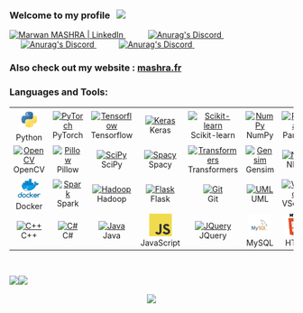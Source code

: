 ### Welcome to my profile &nbsp; <img src="https://media.giphy.com/media/hvRJCLFzcasrR4ia7z/giphy.gif" width="25px">

<a style="margin-left:0px"  href="https://www.linkedin.com/in/marwanmashra/">
  <img alt="Marwan MASHRA | LinkedIn" width="25px" src="https://raw.githubusercontent.com/peterthehan/peterthehan/master/assets/linkedin.svg" />
</a>
&nbsp;&nbsp;&nbsp;&nbsp;
<a style="margin-left:20px"  href="https://www.facebook.com/marwan.mushara">
  <img alt="Anurag's Discord" width="25px" src="https://cdn.pixabay.com/photo/2015/05/17/10/51/facebook-770688_1280.png" />
</a>
&nbsp;&nbsp;&nbsp;&nbsp;
<a style="margin-left:20px" href="https://www.instagram.com/marwanmushara/">
 <img alt="Anurag's Discord" width="25px" src="https://upload.wikimedia.org/wikipedia/commons/thumb/e/e7/Instagram_logo_2016.svg/langfr-220px-Instagram_logo_2016.svg.png" />
</a>
&nbsp;&nbsp;&nbsp;&nbsp;
<a style="margin-left:20px" href="https://discordapp.com/users/493446091811979267">
  <img style="vertical-align: bottom" alt="Anurag's Discord" width="30px" src="https://i.ibb.co/ZTSn1Mf/Discord-Logo-sans-texte-svg.png" />
</a>
&nbsp;&nbsp;&nbsp;&nbsp;
    
### Also check out my website : <a href="https://mashra.fr" target="_blank">mashra.fr</a></p>

### Languages and Tools:
<table>
            <tr>
                <td align="center"  >
                    <a href="https://www.python.org/">
                        <img src="https://raw.githubusercontent.com/github/explore/80688e429a7d4ef2fca1e82350fe8e3517d3494d/topics/python/python.png" width="40" height="40" alt="Python" />
                    </a>
                    <br>Python
                </td>
                <td align="center"  >
                <a href="https://pytorch.org/" >
                  <img src="https://i.imgur.com/ntswxI6.png" width="40" height="40" alt="PyTorch" />
                </a>
                <br>PyTorch
              </td>
              <td align="center"   >
                <a href="https://www.tensorflow.org/">
                  <img src="https://upload.wikimedia.org/wikipedia/commons/thumb/2/2d/Tensorflow_logo.svg/langfr-220px-Tensorflow_logo.svg.png" width="40" height="40" alt="Tensorflow" />
                </a>
                <br>Tensorflow
              </td>
              <td align="center"   >
                <a href="https://keras.io/">
                  <img src="https://camo.githubusercontent.com/c1ac3ae26b8e596bd6ec38ea0537b2cd37ef50b0281df5d409b49c777375db20/68747470733a2f2f75706c6f61642e77696b696d656469612e6f72672f77696b6970656469612f636f6d6d6f6e732f7468756d622f612f61652f4b657261735f6c6f676f2e7376672f32343070782d4b657261735f6c6f676f2e7376672e706e67" width="40" height="40" alt="Keras" />
                </a>
                <br>Keras
              </td>
              <td align="center"   >
                <a href="https://scikit-learn.org/">
                  <img src="https://e7.pngegg.com/pngimages/309/384/png-clipart-scikit-learn-python-computer-icons-scikit-machine-learning-learning-text-orange.png" width="40" height="40" alt="Scikit-learn" />
                </a>
                <br>Scikit-learn
              </td>
              <td align="center"  >
                <a href="https://numpy.org/" >
                  <img src="https://pbs.twimg.com/profile_images/1286005234314162177/O31-t0pD.jpg" width="40" height="40" alt="NumPy" />
                </a>
                <br>NumPy
              </td>
              <td align="center"  >
                <a href="https://pandas.pydata.org/" >
                  <img src="https://i.imgur.com/PzeosFS.png" style="background-color:white" width="40" height="40" alt="Pandas" />
                </a>
                <br>Pandas 
              </td>
              <td align="center"  >
                <a href="https://seaborn.pydata.org/">
                  <img src="https://avatars.githubusercontent.com/u/22799945?s=200&v=4" width="40" height="40" alt="seaborn" />
                </a>
                <br>seaborn
              </td>
              <td align="center"  >
                <a href="https://matplotlib.org/">
                  <img src="https://i.imgur.com/TwmTLdy.png" width="40" height="40" alt="Matplotlib" />
                </a>
                <br>Matplotlib
              </td>
              <td align="center"  >
                <a href="https://plotly.com/">
                  <img src="https://res.cloudinary.com/crunchbase-production/image/upload/c_lpad,f_auto,q_auto:eco,dpr_1/wgshctk7kjdxl6omgwra" width="40" height="40" alt="Plotly" />
                </a>
                <br>Plotly
              </td>
            </tr>
            <tr>
              <td align="center"  >
                <a href="https://opencv.org/">
                  <img src="https://i.imgur.com/nzX2HDZ.jpg" width="40" height="40" alt="OpenCV" />
                </a>
                <br>OpenCV
              <td align="center"  >
                <a href="https://pillow.readthedocs.io/en/stable/">
                  <img src="https://raw.githubusercontent.com/python-pillow/pillow-logo/main/pillow-logo-248x250.png" width="40" height="40" alt="Pillow" />
                </a>
                <br>Pillow
              </td>
              <td align="center"  >
                <a href="https://scipy.org/">
                  <img src="https://scipy.org/images/logo.svg" width="40" height="40" alt="SciPy" />
                </a>
                <br>SciPy
              </td>
              <td align="center"  >
                <a href="https://spacy.io/">
                  <img src="https://i.imgur.com/ZC7JSV7.jpeg" width="40" height="40" alt="Spacy" />
                </a>
                <br>Spacy
              </td>
              <td align="center"  >
                <a href="https://huggingface.co/docs/transformers/index" >
                  <img src="https://hf.space/static/ThomasSimonini/SnowballFight/TemplateData/logo_.png" width="40" height="40" alt="Transformers" />
                </a>
                <br>Transformers
              </td>
              <td align="center"  >
                <a href="https://radimrehurek.com/gensim/">
                  <img src="https://media.slid.es/uploads/465821/images/5836629/pasted-from-clipboard.png" width="40" height="40" alt="Gensim" />
                </a>
                <br>Gensim
              </td>
              <td align="center"  >
                <a href="https://www.nltk.org/">
                  <img src="https://miro.medium.com/max/592/1*5dQO7LHrsy3lIi2d0bgRLw.png" width="40" height="40" alt="NLTK" />
                </a>
                <br>NLTK
              </td>
              <td align="center"  >
                <a href="https://www.elastic.co/" >
                  <img src="https://assets-global.website-files.com/6064b31ff49a2d31e0493af1/61f816486be8cc2273e24420_elasticsearch.svg" width="40" height="40" alt="Elasticsearch" />
                </a>
                <br>Elasticsearch
              </td>
              <td align="center"  >
                <a href="https://redis.io/">
                  <img src="https://dashboard.snapcraft.io/site_media/appmedia/2020/08/1529926.png" width="40" height="40" alt="Redis" />
                </a>
                <br>Redis
              </td>
              <td align="center"  >
                <a href="https://www.mongodb.com/">
                  <img src="https://i.imgur.com/qmq1aQN.png" width="40" height="40" alt="MongoDB" />
                </a>
                <br>MongoDB
              </td>
            </tr>
            <tr>
            <td align="center"  >
                <a href="https://www.docker.com/">
                    <img src="https://raw.githubusercontent.com/github/explore/80688e429a7d4ef2fca1e82350fe8e3517d3494d/topics/docker/docker.png" width="40" height="40" alt="Docker" />
                </a>
                <br>Docker
            </td>
            <td align="center"  >
                <a href="https://spark.apache.org/">
                    <img src="https://pbs.twimg.com/profile_images/1029806457665937408/hNHMcixV_400x400.jpg" width="40" height="40" alt="Spark" />
                </a>
                <br>Spark
            </td>
            <td align="center"  >
                <a href="https://hadoop.apache.org/" >
                    <img src="https://i.imgur.com/SIkJFnT.png" width="40" height="40" alt="Hadoop" />
                </a>
                <br>Hadoop
            </td>
            <td align="center"  >
                <a href="https://flask.palletsprojects.com/en/2.0.x/" >
                    <img src="https://www.vincenthouba.com/assets/img/flask-logo.409c7035.jpg" width="40" height="40" alt="Flask" />
                </a>
                <br>Flask
            </td>
            <td align="center"  >
                <a href="https://git-scm.com/">
                    <img src="https://i.imgur.com/V6wCEaB.png" width="40" height="40" alt="Git" />
                </a>
                <br>Git
            </td>
            <td align="center"  >
                <a href="https://www.uml.org/">
                    <img src="https://i.imgur.com/vIuP67Y.png" width="40" height="40" alt="UML" />
                </a>
                <br>UML  
            </td>
            <td align="center"  >
                <a href="https://code.visualstudio.com/">
                    <img src="https://upload.wikimedia.org/wikipedia/commons/thumb/9/9a/Visual_Studio_Code_1.35_icon.svg/2048px-Visual_Studio_Code_1.35_icon.svg.png" width="40" height="40" alt="VScode" />
                </a>
                <br>VScode  
            </td>
            <td align="center"  >
                <a href="https://jupyter.org/">
                    <img src="https://i.imgur.com/0kc8Isq.jpg" width="40" height="40" alt="Jupter" />
                </a>
                <br>Jupter
            </td>
            <td align="center"  >
                <a href="https://www.latex-project.org/">
                    <img src="https://cdn.worldvectorlogo.com/logos/latex.svg" width="40" height="40" alt="LaTeX" />
                </a>
                <br>LaTeX
            </td>
            <td align="center"  >
                <a href="https://www.overleaf.com/">
                    <img src="https://cdn.overleaf.com/img/ol-brand/overleaf_og_logo.png" width="40" height="40" alt="Overleaf" />
                </a>
                <br>Overleaf
            </td>
            </tr>
            <tr>
            <td align="center"  >
                <a href="https://www.cplusplus.com/">
                    <img src="https://i.imgur.com/AtjqZzy.png" width="40" height="40" alt="C++" />
                </a>
                <br>C++
            </td>
            <td align="center"  >
                <a href="https://docs.microsoft.com/en-us/dotnet/csharp/">
                    <img src="https://miro.medium.com/max/300/1*A_Hg7NPIoARg0RmdsVapqg.png" width="40" height="40" alt="C#" />
                </a>
                <br>C#
            </td>
            <td align="center"  >
                <a href="https://www.java.com/" >
                    <img src="https://i.imgur.com/YuWqWOw.png" width="40" height="40" alt="Java" />
                </a>
                <br>Java
            </td>
              <td align="center"  >
                <a href="https://www.javascript.com/">
                  <img src="https://raw.githubusercontent.com/github/explore/80688e429a7d4ef2fca1e82350fe8e3517d3494d/topics/javascript/javascript.png" width="40" height="40" alt="JavaScript" />
                </a>
                <br>JavaScript
              </td>
              <td align="center"  >
                <a href="https://jquery.com/" >
                  <img src="https://i0.wp.com/www.place4geek.com/blog/wp-content/uploads/2010/10/jQurery-e1423237413165.gif?fit=600%2C600&ssl=1" width="40" height="40" alt="JQuery" />
                </a>
                <br>JQuery
              </td>
              <td align="center"  >
                <a href="https://www.mysql.com/">
                  <img src="https://raw.githubusercontent.com/github/explore/80688e429a7d4ef2fca1e82350fe8e3517d3494d/topics/mysql/mysql.png" width="40" height="40" alt="MySQL" />
                </a>
                <br>MySQL
              </td>
              <td align="center"  >
                <a href="https://html.com/" >
                  <img src="https://raw.githubusercontent.com/github/explore/80688e429a7d4ef2fca1e82350fe8e3517d3494d/topics/html/html.png" width="40" height="40" alt="HTML" />
                </a>
                <br>HTML
              </td>
              <td align="center"  >
                <a href="https://www.w3.org/Style/CSS/Overview.en.html">
                  <img src="https://raw.githubusercontent.com/github/explore/80688e429a7d4ef2fca1e82350fe8e3517d3494d/topics/css/css.png" width="40" height="40" alt="CSS" />
                </a>
                <br>CSS
              </td>
              <td align="center"  >
                <a href="https://www.php.net/">
                  <img src="https://raw.githubusercontent.com/github/explore/ccc16358ac4530c6a69b1b80c7223cd2744dea83/topics/php/php.png" width="40" height="40" alt="php" />
                </a>
                <br>php
              </td>
            </tr> 
          </table>

<br/>

<img height="180px" src="https://github-readme-stats.vercel.app/api/top-langs/?username=MarwanMashra&layout=compact&show_icons=true&title_color=ffffff&icon_color=bb2acf&text_color=daf7dc&bg_color=151515"><img height="180px" src="https://github-readme-stats.vercel.app/api/?username=MarwanMashra&layout=compact&show_icons=true&title_color=ffffff&icon_color=bb2acf&text_color=daf7dc&bg_color=151515">

<p align="center" style="margin:0px" >
  <img src="https://media3.giphy.com/media/Srugs90R2wYS0zvvKt/giphy.gif?cid=ecf05e47h9mnw7m0j4qjy2rrzpmt3dxxoqqebb00megzm8gi&rid=giphy.gif" width="250px">
</p>
